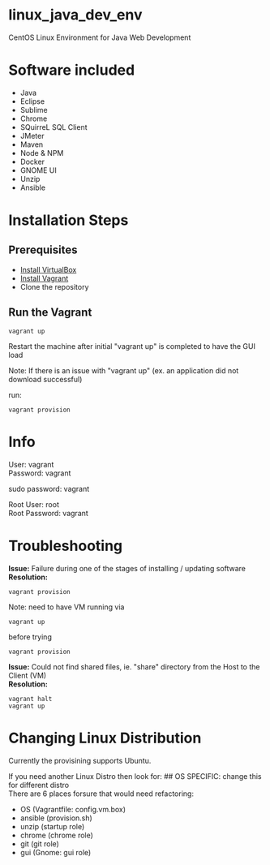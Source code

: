 # linux_java_dev_env
CentOS Linux Environment for Java Web Development

# Software included  
* Java  
* Eclipse  
* Sublime  
* Chrome  
* SQuirreL SQL Client  
* JMeter  
* Maven  
* Node & NPM  
* Docker  
* GNOME UI  
* Unzip  
* Ansible  

# Installation Steps

## Prerequisites
* [Install VirtualBox](https://www.virtualbox.org/wiki/Downloads)
* [Install Vagrant](https://www.vagrantup.com/downloads.html)
* Clone the repository

## Run the Vagrant
    vagrant up
Restart the machine after initial "vagrant up" is completed to have the GUI load  

Note: If there is an issue with "vagrant up" (ex. an application did not download successful) 

run:

	vagrant provision

# Info

User: vagrant  
Password: vagrant

sudo password: vagrant

Root User: root  
Root Password: vagrant
	
# Troubleshooting
**Issue:** Failure during one of the stages of installing / updating software  
**Resolution:**

    vagrant provision
Note: need to have VM running via

    vagrant up    
before trying
	
    vagrant provision

**Issue:** Could not find shared files, ie. "share" directory from the Host to the Client (VM)  
**Resolution:**

    vagrant halt
	vagrant up
	
	
# Changing Linux Distribution
Currently the provisining supports Ubuntu.

If you need another Linux Distro then look for: ## OS SPECIFIC: change this for different distro  
There are 6 places forsure that would need refactoring:  
* OS (Vagrantfile: config.vm.box)
* ansible (provision.sh)
* unzip (startup role)
* chrome (chrome role)
* git (git role)
* gui (Gnome: gui role)